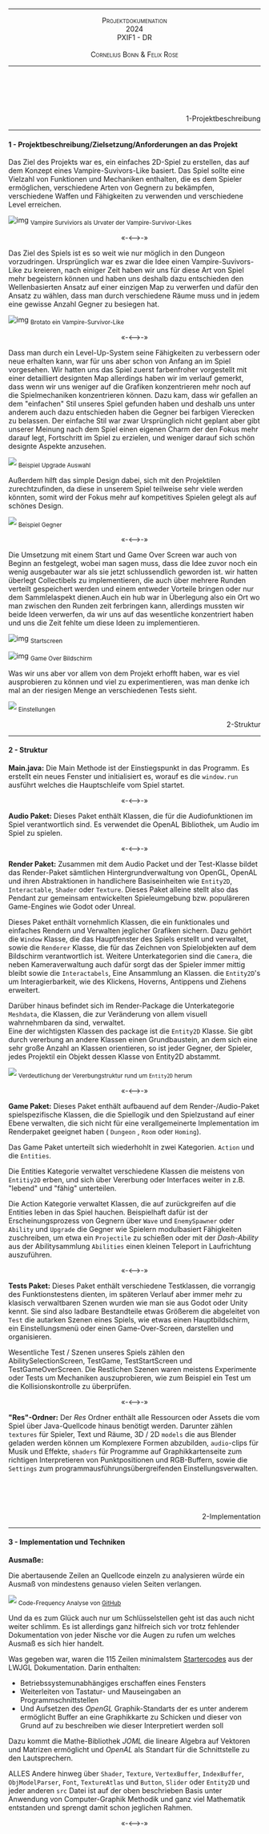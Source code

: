 <br><br><br><br><br><br><br><br><br><br><br><br><br><br><br><br>

---

<div style="font-variant:small-caps;text-align:center"> Projektdokumenation</div>
<div style="font-variant:small-caps;text-align:center"> 2024</div>
<div style="font-variant:small-caps;text-align:center">PXIF1 - DR</div>
<div style="visibility:hidden">a</div>
<div style="font-variant:small-caps;text-align:center"> Cornelius Bonn & Felix Rose</div>

---

<br><br><br><br>

<!--- Pagebreak --->
<div style="page-break-after: always"></div>


<div style="text-align:right">1-Projektbeschreibung</div>

---

#### 1 - Projektbeschreibung/Zielsetzung/Anforderungen an das Projekt
Das Ziel des Projekts war es, ein einfaches 2D-Spiel zu erstellen, das auf dem Konzept eines Vampire-Suvivors-Like basiert. Das Spiel sollte eine Vielzahl von Funktionen und Mechaniken enthalten, die es dem Spieler ermöglichen, verschiedene Arten von Gegnern zu bekämpfen, verschiedene Waffen und Fähigkeiten zu verwenden und verschiedene Level erreichen.



![img](https://imageio.forbes.com/specials-images/imageserve/63724736c076c194d38888aa/vampire/960x0.jpg?format=jpg&width=960)
<sub>Vampire Surviviors als Urvater der Vampire-Survivor-Likes</sub>


<p style="font-variant:small-caps" align="center">«-<—>-»</p> 

Das Ziel des Spiels ist es so weit wie nur möglich in den Dungeon vorzudringen. Ursprünglich war es zwar die Idee einen Vampire-Suvivors-Like zu kreieren, nach einiger Zeit haben wir uns für diese Art von Spiel mehr begeistern können und haben uns deshalb dazu entschieden den Wellenbasierten Ansatz auf einer einzigen Map zu verwerfen und dafür den Ansatz zu wählen, dass man durch verschiedene Räume muss und in jedem eine gewisse Anzahl Gegner zu besiegen hat. 

![img](https://cdn.cloudflare.steamstatic.com/steam/apps/1942280/ss_8d4467bb3278d7f50bf457337bbe76d0053ebd83.1920x1080.jpg?t=1664315252)
<sub>Brotato ein Vampire-Survivor-Like</sub>

<p style="font-variant:small-caps" align="center">«-<—>-»</p> 

Dass man durch ein Level-Up-System seine Fähigkeiten zu verbessern oder neue erhalten kann, war für uns aber schon von Anfang an im Spiel vorgesehen. 
Wir hatten uns das Spiel zuerst farbenfroher vorgestellt mit einer detailliert designten Map allerdings haben wir im verlauf gemerkt, dass wenn wir uns weniger auf die Grafiken konzentrieren mehr noch auf die Spielmechaniken konzentrieren können. Dazu kam, dass wir gefallen an dem "einfachen" Stil unseres Spiel gefunden haben und deshalb uns unter anderem auch dazu entschieden haben die Gegner bei farbigen Vierecken zu belassen. Der einfache Stil war zwar Ursprünglich nicht geplant aber gibt unserer Meinung nach dem Spiel einen eigenen Charm der den Fokus mehr darauf legt, Fortschritt im Spiel zu erzielen, und weniger darauf sich schön designte Aspekte anzusehen.

![](https://media.discordapp.net/attachments/801184991316148254/1247002891546267709/image.png?ex=665e7171&is=665d1ff1&hm=02098e027fc563c054191a2cda2017860b9270ca292a05680896a9fafe0bc673&=&format=webp&quality=lossless&width=1186&height=667)
<sub>Beispiel Upgrade Auswahl</sub>

Außerdem hilft das simple Design dabei, sich mit den Projektilen zurechtzufinden, da diese in unserem Spiel teilweise sehr viele werden könnten, somit wird der Fokus mehr auf kompetitives Spielen gelegt als auf schönes Design. 


![](https://cdn.discordapp.com/attachments/801184991316148254/1247002762139668553/image.png?ex=665e7152&is=665d1fd2&hm=6c30747f13bdc090088c1100aede08a54e497c65be09e566c5f3c4addecab705&)
<sub>Beispiel Gegner</sub>

<p style="font-variant:small-caps" align="center">«-<—>-»</p> 

Die Umsetzung mit einem Start und Game Over Screen war auch von Beginn an festgelegt, wobei man sagen muss, dass die Idee zuvor noch ein wenig ausgebauter war als sie jetzt schlussendlich geworden ist. wir hatten überlegt Collectibels zu implementieren, die auch über mehrere Runden verteilt gespeichert werden und einem entweder Vorteile bringen oder nur dem Sammlelaspekt dienen.Auch ein hub war in Überlegung also ein Ort wo man zwischen den Runden zeit ferbringen kann, allerdings mussten wir beide Ideen verwerfen, da wir uns auf das wesentliche konzentriert haben und uns die Zeit fehlte um diese Ideen zu implementieren.


![img](https://cdn.discordapp.com/attachments/801184991316148254/1247002569734230066/image.png?ex=665e7124&is=665d1fa4&hm=bc8029b38e4e7f17d1b6d2139dc9c1bd334dc266ff1f4d222ced819f6c879153&)
<sub>Startscreen</sub>

![img](https://cdn.discordapp.com/attachments/801184991316148254/1247003176373325834/image.png?ex=665e71b5&is=665d2035&hm=cd87e772594c918a475410e620b32b55e64b3d392f05e3e183788d6a1a111af0&)
<sub>Game Over Bildschirm</sub>

Was wir uns aber vor allem von dem Projekt erhofft haben, war es viel ausprobieren zu können und viel zu experimentieren, was man denke ich mal an der riesigen Menge an verschiedenen Tests sieht.

![](https://cdn.discordapp.com/attachments/801184991316148254/1247002618233098327/image.png?ex=665e7130&is=665d1fb0&hm=c813b2bd53617eaa253d52ccb4dc1d68c9d2b86192b57546d5f18ed80b9a6241&)
<sub>Einstellungen</sub>

<!--- Pagebreak --->
<div style="page-break-after: always"></div>


<div style="text-align:right">2-Struktur</div>

---

#### 2 - Struktur

**Main.java:**
Die Main Methode ist der Einstiegspunkt in das Programm. Es erstellt ein neues Fenster und initialisiert es, worauf es die ```window.run``` ausführt welches die Hauptschleife vom Spiel startet.

<p style="font-variant:small-caps" align="center">«-<—>-»</p> 

**Audio Paket:**
Dieses Paket enthält Klassen, die für die Audiofunktionen im Spiel verantwortlich sind. Es verwendet die OpenAL Bibliothek, um Audio im Spiel zu spielen.  

<p style="font-variant:small-caps" align="center">«-<—>-»</p> 

**Render Paket:**
Zusammen mit dem Audio Packet und der Test-Klasse bildet das Render-Paket sämtlichen Hintergrundverwaltung von OpenGL, OpenAL und ihren Abstraktionen in handlichere Basiseinheiten wie ```Entity2D```, ```Interactable```, ```Shader``` oder ```Texture```.
Dieses Paket alleine stellt also das Pendant zur gemeinsam entwickelten Spieleumgebung bzw.  populäreren Game-Engines wie Godot oder Unreal.

Dieses Paket enthält vornehmlich Klassen, die ein funktionales und einfaches Rendern und Verwalten jeglicher Grafiken sichern. Dazu gehört die ```Window``` Klasse, die das Hauptfenster des Spiels erstellt und verwaltet, sowie die ```Renderer``` Klasse, die für das Zeichnen von Spielobjekten auf dem Bildschirm verantwortlich ist.  Weitere Unterkategorien sind die ```Camera```, die neben Kameraverwaltung auch dafür sorgt das der Spieler immer mittig bleibt sowie die ```Interactabels```, Eine Ansammlung an Klassen. die ```Entity2D```'s um Interagierbarkeit, wie des Klickens, Hoverns, Antippens und Ziehens erweitert. 

Darüber hinaus befindet sich im Render-Package die Unterkategorie ```Meshdata```, die Klassen, die zur Veränderung von allem visuell wahrnehmbaren da sind, verwaltet.  
Eine der wichtigsten Klassen des package ist die ```Entity2D``` Klasse. Sie gibt durch vererbung an andere Klassen einen Grundbaustein, an dem sich eine sehr große Anzahl an Klassen orientieren, so ist jeder Gegner, der Spieler, jedes Projektil ein Objekt dessen Klasse von Entity2D abstammt.  

![](https://cdn.discordapp.com/attachments/801184991316148254/1246939735130374254/image.png?ex=665e369f&is=665ce51f&hm=8613893072723e08e4b6354c74f6ec8ee993643ca0bf42116485ce70ddd95ea3&)
<sub>Verdeutlichung der Vererbungstruktur rund um ```Entity2D``` herum</sub>

<p style="font-variant:small-caps" align="center">«-<—>-»</p> 

**Game Paket:**
Dieses Paket enthält aufbauend auf dem Render-/Audio-Paket spielspezifische Klassen, die die Spiellogik und den Spielzustand auf einer Ebene verwalten, die sich nicht für eine verallgemeinerte Implementation im Renderpaket geeignet haben ( ```Dungeon``` , ```Room``` oder ```Homing```). 

Das Game Paket unterteilt sich wiederhohlt in zwei Kategorien. ```Action``` und die ```Entities```. 

Die Entities Kategorie verwaltet verschiedene Klassen die meistens von ```Entitiy2D```  erben, und sich über Vererbung oder Interfaces weiter in z.B. "lebend" und "fähig" unterteilen. 

Die Action Kategorie verwaltet Klassen, die auf zurückgreifen auf die Entities leben in das Spiel hauchen. Beispielhaft dafür ist der Erscheinungsprozess von Gegnern über ```Wave``` und ```EnemySpawner``` oder ```Ability``` und ```Upgrade``` die Gegner wie Spielern modulbasiert Fähigkeiten zuschreiben, um etwa ein ```Projectile``` zu schießen oder mit der _Dash-Ability_ aus der Abilitysammlung ```Abilities``` einen kleinen Teleport in Laufrichtung auszuführen.

<p style="font-variant:small-caps" align="center">«-<—>-»</p> 

**Tests Paket:**
Dieses Paket enthält verschiedene Testklassen, die vorrangig des Funktionstestens dienten, im späteren Verlauf aber immer mehr zu klasisch verwaltbaren Szenen wurden wie man sie aus Godot oder Unity kennt. Sie sind also ladbare Bestandteile etwas Größerem die abgeleitet von ```Test``` die autarken Szenen eines Spiels, wie etwas einen Hauptbildschirm, ein Einstellungsmenü oder einen Game-Over-Screen, darstellen und organisieren.

Wesentliche Test / Szenen unseres Spiels zählen den AbilitySelectionScreen, TestGame, TestStartScreen und TestGameOverScreen. Die Restlichen Szenen waren meistens Experimente oder Tests um Mechaniken auszuprobieren, wie zum Beispiel ein Test um die Kollisionskontrolle zu überprüfen. 

<p style="font-variant:small-caps" align="center">«-<—>-»</p> 

**"Res"-Ordner:**
Der *Res* Ordner enthält alle Ressourcen oder Assets die vom Spiel über Java-Quellcode hinaus benötigt werden. Darunter zählen ```textures``` für Spieler, Text und Räume, 3D / 2D ```models``` die aus Blender geladen werden können um Komplexere Formen abzubilden,  ```audio```-clips für Musik und Effekte, ```shaders``` für Programme auf Graphikkartenseite zum richtigen Interpretieren von Punktpositionen und RGB-Buffern, sowie die ```Settings``` zum programmausführungsübergreifenden Einstellungsverwalten.

<br><br><br>
<!--- Pagebreak --->
<div style="page-break-after: always"></div>


<div style="text-align:right">2-Implementation</div>

---

#### 3 - Implementation und Techniken

**Ausmaße:**

Die abertausende Zeilen an Quellcode einzeln zu analysieren würde ein Ausmaß von mindestens genauso vielen Seiten verlangen.

![](https://cdn.discordapp.com/attachments/801184991316148254/1246957936576565298/image.png?ex=665e4793&is=665cf613&hm=c1b9862696b43d59dca27c08723681cc6e4537a82085e1dd63f33692ff40a40b&)
<sub>Code-Frequency Analyse von [GitHub](https://github.com/Databus3301/Lwjgl-Experiments/graphs/code-frequency)</sub>

Und da es zum Glück auch nur um Schlüsselstellen geht ist das auch nicht weiter schlimm. Es ist allerdings ganz hilfreich sich vor trotz fehlender Dokumentation von jeder Nische vor die Augen zu rufen um welches Ausmaß es sich hier handelt.

Was gegeben war, waren die 115 Zeilen minimalstem [Startercodes](https://www.lwjgl.org/guide)  aus der LWJGL Dokumentation. Darin enthalten: 
- Betriebssystemunabhängiges erschaffen eines Fensters
- Weiterleiten von Tastatur- und Mauseingaben an Programmschnittstellen 
- Und Aufsetzen des *OpenGL* Graphik-Standarts der es unter anderem ermöglicht Buffer an eine Graphikkarte zu Schicken und dieser von Grund auf zu beschreiben wie dieser Interpretiert werden soll

Dazu kommt die Mathe-Bibliothek *JOML* die lineare Algebra auf Vektoren und Matrizen ermöglicht und *OpenAL* als Standart für die Schnittstelle zu den Lautsprechern.

ALLES Andere hinweg über ```Shader```, ```Texture```, ```VertexBuffer```, ```IndexBuffer```, ```ObjModelParser```, ```Font```, ```TextureAtlas``` und ```Button```, ```Slider``` oder ```Entity2D``` und jeder anderen ```src``` Datei ist auf der oben beschrieben Basis unter Anwendung von Computer-Graphik Methodik und ganz viel Mathematik entstanden und sprengt damit schon jeglichen Rahmen. 


<p style="font-variant:small-caps" align="center">«-<—>-»</p> 

**Test:**


```java
/**  
Serves as a template for all tests.  
Tests are used to test the functionality of the engine.  
 **/
 public class Test {  
  
    /**  
     * Called after Window/OpenGL/OpenAL initialization.     
     * Called on the first frame of the test.    
     */   
     public void OnStart() {}  
     
    /**  
     * Called every frame.    
     * @param dt Delta time.  
     */   
      public void OnUpdate(float dt) {}
      
    /**  
     * Called every frame before OnUpdate.     
     * */
     public void OnRender() {}  
    /**  
     * Called when the window is closed.     
     * */   
     public void OnClose() {}  
    /**  
     * Called when a key is pressed/released/held     
     */
	 public void OnKeyInput(long window, int key, int scancode, int action, int mods) {}  
  
    /**  
     * Called when the window is resized.     
     */
        public void OnResize(int width, int height) {  
    }
```

Die Kommentare sind hier Selbsterklärend. ```Test``` abstrahiert die einzelnen relevanten Stellen aus ```Window```.

```java
…
private final ArrayList<BiConsumer<Float, Vector2f>> updateCallbacks;
…
public void OnUpdate(float dt) {  
    for(int i = 0; i < updateCallbacks.size(); i++) {  
        updateCallbacks.get(i).accept(dt, mousePos);  
    }  
}
…
public void addUpdateListener(BiConsumer<Float, Vector2f> callback) {  
    updateCallbacks.add(callback);  
}
```

Und bietet über ```addUpdateListener``` jeder anderen Klasse die Möglichkeit ohne explizites Ausschreiben in etwa ```OnUpdate``` eine anonyme Funktion, eine Callback oder einen Consumer, je nachdem wie man es nennen mag, jeden Frame aufzurufen. 

Diese Funktionalität benutzten dann beispielsweise ```Interactable```'s um automatisch ihren Status in Relation zu der sich ständig ändernden Cursorposition zu aktualisieren und die relevanten Callbacks aufzurufen.

```java
public <T extends Test> Interactable(T scene) {  
    super();  
    init(scene);  
}
public <T extends Test> void init(T scene) {  
    scene.addKeyListener(this::onKeyInput);  
    scene.addUpdateListener(this::onUpdate);  
}

public void onUpdate(float dt, Vector2f mousePos) {
switch (state) {  
    case DEFAULT -> defaultCallback.accept(this);  
    case HOVER -> hoverCallback.accept(this);  
    case PRESSED -> pressedCallback.accept(this);  
    case RELEASED -> releasedCallback.accept(this);  
    case DRAGGED -> draggedCallback.accept(this);  
}

updateStates(mousePos);
…
}
```
![](https://cdn.discordapp.com/attachments/801184991316148254/1247003103493095505/image.png?ex=665e71a4&is=665d2024&hm=a18ddc1b27ca9ec54de3870fa1e3f651b8e41f25b05cc91745de7e0ce0fc420f&)
<sub>```Interactable``` Schmied</sub>



```Test``` bildet die Grundlage für alle anderen Szenen die, die Funktionalität erben und erweitern.

<p style="font-variant:small-caps" align="center">«-<—>-»</p> 

**TestGame:**

Die dabei wohl relevanteste Szene bildet TestGame in der die Kernlogik des Spiels zusammenkommt. Die ```OnUpdate``` Methode fasst den Aufbau des Spiels gut zusammen. Hier wird:

- zunächst der Spieler
	- in Anpassung an die Performance des Endnutzer-PCs über ```dt``` 
	<sub>(delta time, also die Zeit zwischen 2 Frames, die bei langsameren PCs höher sein wird als bei schnellen) </sub>
	- mit seiner Geschwindigkeit ```player.getSpeed()```
	- in Richtung des Kraftvektors ```player.getVelocity``` bewegt.

	
	```java
	// move player  
	player.translate(player.getVelocity().mul(player.getSpeed() * dt, new Vector2f()));
	```
- Dann die Kamera über lineare Interpolation auf den Spieler zentriert.
	```java
	camera.centerOn(player);
	```
- Der Spieler unter nutzen verschiedener Kollisionsalgorithmen (AABB, SAT, MBR) mit seiner Umwelt kollidiert.
	```java
	// collide player and its fields  
	player.collide(enemies);  
	player.collide(room);  
	player.collide(props);
	```
- Die ```enemies``` ArrayList nach Regeln des Gegnererscheinens in ```EnemySpawner``` bevölkert
	```java
	// spawn enemies  
	spawner.update(dt, enemies);
	```
- Potentiell der Raum gewechselt sollte ```room.update(…)``` einen anderen als den aktuellen Raum zurückgeben
	```java
	// change room  
	room = room.update(dt, spawner, player, enemies, projectiles, props);
	```
- Und ein ähnlicher Prozess des Bewegens, Kollidierens und Entfernens für Gegner Durchlaufen
    ```java
	    Iterator<Enemy> enemyIterator = enemies.iterator();  
	    while (enemyIterator.hasNext()) {  
	    Enemy enemy = enemyIterator.next();  
	    // movement, abilities, iFrames, etc..  
	    enemy.update(dt, mousePos, player.getPosition(), room);  
	    // push away from each other  
	    enemy.collide(dt, enemies, player);  
	    // kill enemies  
	    if (enemy.getLP() <= 0) {  
	        enemy.spawnXp(this, props, player, room);  
	        enemyIterator.remove();  
	    }  
	    // print debug info if on cursor  
	    if (cursor.collideRect(enemy))  
		        renderer.drawText("LivePoints: " + enemy.getLP(), 
		        new Vector2f(enemy.getPosition().x - enemy.getScale().x / 2f, 
			    enemy.getPosition().y + 15), 5);  
	    }
	  ```

![](https://cdn.discordapp.com/attachments/801184991316148254/1246976599166025810/image.png?ex=665e58f4&is=665d0774&hm=309049db849a7d38f38455ae7d1990be24040c1ae404867a89a205ded4c7041b&)
<sub>Gegnergruppe um einen Spieler gesammelt, *Kollidiert, Bewegt, Zentriert*</sub>

<p style="font-variant:small-caps" align="center">«-<—>-»</p> 

**EnemySpawner:**
Erschaffen werden die Gegner immer dann wenn genug Zeit verstrichen ist um eine Diskrepanz zwischen erschaffenen und zu erschaffen gehabt zu habenen Gegnern herscht.

Die Frequenz und Ereigniszahl werden dabei durch die ```currentWave``` beeinflusst.
![](https://cdn.discordapp.com/attachments/801184991316148254/1246980338756882593/image.png?ex=665e5c70&is=665d0af0&hm=b0b24e4f9f65707e6e1b056706c9502f189007137c0d27b503aced6faf3e0f13&)
<sub>Zusammenhang ```EnemySpawner``` // ```Wave```</sub>

Je nach eingetretenem Fall wird eine andere ```Result``` enum zurückgemeldet, um beispielsweise das ende einer Welle zur Anzeige von neuen Fähigkeiten zu nutzen.

```java
public Result update(float dt, ArrayList<Enemy> enemyCollection) {  
    int enemiesLeft = currentWave.getEnemiesLeft();  
    currentWave.update(dt);  
  
    if (currentWave.getEnemiesLeft() < enemiesLeft) {  
        for(int i = 0; i < enemiesLeft - currentWave.getEnemiesLeft(); i++) {  
            enemyCollection.add(spawn());  
        }  
        return lastResult = Result.SPAWNED;  
    }  
  
    if (currentWave.isFinishedSpawning()) {  
        if(enemyCollection.isEmpty()) // if there are no enemies left alive  
            return lastResult = Result.WAVE_OVER;  
        return lastResult = Result.FINISHED_SPAWNING;  
    }  
  
    return lastResult = Result.NOTHING;  
}
```

Erschaffen wird nach einer *Cumulative Distribution Function* die sich die Addierbarkeit von Wahrscheinlichkeiten zu nutze macht. Um Basierend auf der Wahrscheinlichkeitsverteilung für unterschiedliche Gegnertypen eine Auswahl zu treffen 

```java
public Enemy spawn() { 
	float rand = (float) Math.random();  
	float sum = 0;  
	int index = 0;  
	for (int i = 0; i < probabilityDistribution.length; i++) {  
		sum += probabilityDistribution[i];  
		if (rand < sum) {  
			index = i;  
			break;        
		} 
	} 
…
}
```

<p style="font-variant:small-caps" align="center">«-<—>-»</p> 

**Dungeon:**
Die Dungeon Klasse verwaltet die Strukturen denen der Spieler oder die Spielerin auf Gegner treffen kann. 

Unter einfach zu justierenden Standarts:
![](https://cdn.discordapp.com/attachments/801184991316148254/1246983176010596382/image.png?ex=665e5f14&is=665d0d94&hm=1c572743401c7b450bbf1f8fa666cf0debb4c560868adb72ee86e7bab0bdc086&)

generiert die ```generate``` Methode mit hilfe von *Rekursion* einen zufälligen Dungeon.

```java
private Room[] generate(int depth, int maxDoors, int connections) {  
    Vector2f dim = new Vector2f(
    (int) (Math.random() * (MAX_ROOM_SIZE.x - MIN_ROOM_SIZE.x) 
    + MIN_ROOM_SIZE.x), 
    + (int) (Math.random() * (MAX_ROOM_SIZE.y - MIN_ROOM_SIZE.y) 
    + MIN_ROOM_SIZE.y)
    );  
  
    if(depth <= 0) {  
        rc++;  
        return new Room[]{
        new Room(
         player, RoomType.BOSS,  "Boss", 0, 
         RoomDesign.values()[floor % RoomDesign.values().length], 
         this, dim.add(2, 2), floor)
        };  
    }  
  
    int newDoors = (int) (Math.random() * (maxDoors-(DEFAULT_MIN_DOORS-1)) 
    + DEFAULT_MIN_DOORS);  
    
    if(depth == 1)  
        newDoors = 1;  
  
    Room[] rooms = new Room[connections];  
    for (int j = 0; j < connections; j++) {  
        // generate random design  
        RoomDesign design = RoomDesign.values()[
	        floor % RoomDesign.values().length
        ];  
        // generate random type  
        RoomType type = rndmRoomType();  
        //RoomType type = RoomType.SMITH;  
        String name = "Room " + (max_depth-depth + 1) + "-" + floor;  
  
        rooms[j] = new Room(player, type, name, newDoors, 
					        design, this, dim, floor);  
        rooms[j].setDepth(depth);  
        rc++;  
    }  
  
    for (Room room : rooms) {  
        room.setConnectedRooms(generate(depth - 1, maxDoors, newDoors));  
    }  
  
    return rooms;  
}
```

Sie generiert ein Array von Room Objekten, die ein Dungeon repräsentieren. Die Tiefe der Rekursion wird durch den ```depth``` Parameter bestimmt.  Die Methode beginnt mit der Erstellung eines zufälligen ```Vector2f Objekts```, das die Dimensionen des Raums repräsentiert. Wenn die Tiefe 0 oder weniger ist, wird ein Boss-Raum erstellt und zurückgegeben.  Ansonsten wird die Anzahl der Türen für den nächsten Raum zufällig bestimmt und ein Array von Room Objekten erstellt. Für jede Verbindung wird ein neuer Raum mit zufälligem Design und Typ erstellt.  Schließlich wird für jeden erstellten Raum die generate Methode erneut aufgerufen, um die verbundenen Räume zu erstellen, wobei die Tiefe um 1 reduziert wird.  Die Methode gibt schließlich das Array von erstellten Räumen zurück.


<p style="font-variant:small-caps" align="center">«-<—>-»</p> 

**Room:**
Und diese Räume verwalten wiederum ihre Wände, Türen, Verbindungen und auch Titel.
- so wird nicht nur auf jedem update überprüft ob der Spieler mit einer offenen Tür kollidiert und demnach der Raum gewechselt werden soll
  ```java
	Room room = this;  
	for(int i = 0; i< doors.length; i++) {
	    // short circuit if doors are closed to better performance  
	    if(!doors[i].isOpen()) continue;  
	    // if player entered door → switch room  
	    if(doors[i].collideRect(player.getCollider())) {  
	        // switch room  
	        room = doors[i].getConnectedRoom();  
	        player.setPosition(doors[i].getConnectedRoom().getPosition());
	        …
		}
	}
	…
``` `````` 




- sondern auch ob und mit welcher Transparenz in Abhängigkeit von der Zeit seit dem in den Raum gewechselt wurde, der Titel angezeigt werden soll. 
 Wobei ```ColorReplacement``` dabei eine Abstraktion zu der 4×4 Matrix die, die GPU erhält, um im ```Shader``` die durch die erste Reihe definierte Farbe durch die in der zweiten Reihe und die in der Dritten mit der der Vierten zu ersetzen. Was wie hier zum beispiel für das selektive Abblenden von Farben genutzt werden kann 
	```java
	timeSinceLoad += dt;  
	if(timeSinceLoad < 2 && type != Dungeon.RoomType.START) {  
	    ColorReplacement cr = new ColorReplacement();  
	  
	    Vector4f t_color = new Vector4f(1, 1, 1, 1 * (1 - timeSinceLoad/2));  
	    if (Objects.equals(title, "Boss")) t_color.set(1, 0, 0, t_color.w);  
	    cr.swap(new Vector4f(1, 1, 1, 1), t_color);  
	  
	    renderer.drawText(title, new Vector2f(position.x, position.y + 64), 45,
		     Font.RETRO_TRANSPARENT_WHITE, Shader.TEXTURING_CRA, 
		     Font::centerFirstLine_UI, cr, null
		 );  
	}
	```


<p style="font-variant:small-caps" align="center">«-<—>-»</p> 

**Renderer:**

Die Zentrale Renderinginstanz der Engine die die vereinfachenden Abstraktionen zurück in für den Datentransfer zur GPU geeignete Packete verwandelt.

- Dazu Zählt das Übertragen Variabeln, wie diese Transformationsmatrizen 
	 ```java
		shader.setUniformMat4f("uModel", modelMatrix);  
		shader.setUniformMat4f("uView", camera.calcViewMatrix());  
		shader.setUniformMat4f("uProj", camera.getProjectionMatrix());
	 ```
 oder Zeit und Auflösung für dynamische Shadereffekte wie das Wabern am Anfang des Spiels
	 ```java
		if (shader.hasUniform("uResolution"))  
		    shader.setUniform2f("uResolution", Window.dim.x, Window.dim.y);  
		if (shader.hasUniform("uTime"))  
		    shader.setUniform1f(
			    "uTime", 
			    ((System.currentTimeMillis()) % 100000) / 1000f
		    );
	 ```
 - aber auch das interpretieren und übergeben sämtlicher Entitätsdaten 
    in ```draw``` Methoden wie dieser
    ```java
	       public <T extends Entity2D> void draw(T entity) {  
		    assert entity != null : 
		    "[ERROR] (Render.Renderer.DrawEntity2D) Entity2D is null";  
		     
		    if (entity.isHidden()) return;  
		  
		    chooseShader(entity);  
		    SetUniforms(currentShader, entity);  
		  
		    // choose Texture  
		    if (entity.getTexture() != null)  
		        entity.getTexture().bind();  
		    if (entity.getAnimation() != null) {  
				entity.getAnimation().getAtlas().getTexture().bind();  
				entity.getModel().replaceTextureCoords(
			        entity.getAnimation().getTexCoords()
				);  
		    }  
		    
		    // choose Model  
		    ObjModel model = entity.getModel();  
		    assert model != null :
			"[ERROR] (Render.Renderer.DrawEntity2D) Entity2D has no model";  
		    
		    // choose VertexArray and IndexBuffer  
		    VertexArray va = new VertexArray();  
		    va.addBuffer(model.getVertexBuffer(), Vertex.getLayout());  
		    IndexBuffer ib = model.getIndexBuffer();  
		  
		    va.bind();  
		    ib.bind();  
		  
		    glDrawElements(GL_TRIANGLES, ib.getCount(), GL_UNSIGNED_INT, 0);  
		  
		    //draw abilities  
		    if (entity instanceof Able able) {  
		        if (able.getAbilities() == null) return;  
		        for (Ability ability : able.getAbilities()) {  
		            for (Projectile projectile : ability.getProjectiles()) {  
		                draw(projectile);  
		            }  
		        }  
		    }  
		 }
      ```
- Dabei ist jeder Aufruf von ```glDrawElements``` oder ```SetUniforms``` mit langen Übertragungsraten zwischen CPU und GPU verbunden und zieht deswegen viel Leistung. Um die Aufrufe zu diesen Methoden zu vermindern gibt es Computer-Graphik Methoden wie das Batch-Rendering bei dem alle Daten in einem ```glDrawElements``` Aufruf übergeben werden. Dafür müssen diese erst speziell zusammengefügt werden und die GPU muss über diese Zusammensetzung informiert werden. Eine solche Implementation findet sich in der ```drawText``` Methode um nicht für jeden Buchstaben einen einzelnen Methodenaufruf zu generieren.
  ```java
	    // Create combined vertex and index buffers  
		VertexBuffer vb = new VertexBuffer(totalVertices);  
		IndexBuffer ib = new IndexBuffer(totalIndices);  
		  
		long vertexOffset = 0;  
		long indexOffset = 0;  
		  
		// Append data from each entity's buffers to the combined buffers  
		short[][][] faces = model.getFaces();  
		float[][] positions = model.getPositions();  
		int xOffset = 0;  
		  
		for (int i = 0; i < texCoordArr.length; i++) {  
		    float[] data = new float[model.getVertexCount() * Vertex.SIZE];  
		    int[] indices = new int[model.getIndexCount()];  

			…
		  
		    short dataIndex = 0;  
		    for (short[][] face : faces) {  
		        for (short k = 0; k < face.length; k++) {  
   // die Positionen werden aus der geladenen OBJ Datei
   // gesucht und Skaliert/Verschoben da nicht jeder Buchstabe 
   // auf der GPU verschoben werden kann wenn wir entlang des 
   // Batch Buffers nur ein Verschiebepaket schicken 
   // (Aufrufe Sparen)
		            float[] position = positions[face[k][0] - 1];  
		            data[dataIndex++] = position[0] 
		            * scale.x + pos.x + scale.x * 2 * i;  
		            data[dataIndex++] = position[1] 
		            * scale.y + pos.y + -scale.y / characterAspect * 2;
		            data[dataIndex++] = position[2];  
	// Da alle Buchstaben in einem Bild sind müssen 
	// hier auch die Texturkoordinaten für jeden 
	// Buchstaben mitverpackt werden
		            if (Vertex.SIZE > 3) {  
		                if (face[k].length > 1) {  
		                    float[] texture = texCoordArr[i][face[k][1] - 1];  
		                    data[dataIndex++] = texture[0];  
		                    data[dataIndex++] = texture[1];  
		                } else {  
		                    dataIndex += 2;  
		                }  
		            }  
		            indices[dataIndex / Vertex.SIZE - 1] = 
		            (short) (dataIndex / Vertex.SIZE - 1) 
		            + (int) indexOffset / 4;  
		        }  
		    }  
		    xOffset++;  
		  
		    vb.update(data, vertexOffset);  
		    ib.update(indices, indexOffset);  
		  
		    vertexOffset += data.length * 4L;  
		    indexOffset += indices.length * 4L;  
		}
  ```

![](https://cdn.discordapp.com/attachments/801184991316148254/1246937358767493151/image.png?ex=665e3469&is=665ce2e9&hm=4fbde18f57da9a4e7fef3da6ef8939a47a51300baeccd51f689695a323b11185&)
<sub>Texturenatlas oben links, Texturabschnitt rechts → Texturkoordinaten aus der Batch-Vorbereitung</sub>

<p style="font-variant:small-caps" align="center">«-<—>-»</p> 

**ObjModel:**

Die Engine benutzt, weil ich einen Interpretierer für 3D Dateien schreiben wollte intern das leicht einzulesende *Wavefront OBJ* Format.


![](https://media.discordapp.net/attachments/801184991316148254/1246937097617801307/image.png?ex=665e342b&is=665ce2ab&hm=fb7f211f22b3c84e1a6c3dcb170725b4677d0337f778de17f449d2ff855c7e07&=&format=webp&quality=lossless&width=394&height=350)
<sub>Aus Blender exportierte .obj Datei drehend in Test3Dspin / "3d"</sub>

Da das Format als ASCII-Text vorliegt ist es einzulesen recht trivial:
```java
String line;  
while ((line = reader.readLine()) != null) {  
    // splits line on whitespace  
    String[] parts = line.split("\\s+");  
    switch (parts[0]) {  
        case "v":  
            model._positions.add(parseFloatArray(parts));  
		break;      
		case "vn":  
            model._normals.add(parseFloatArray(parts));  
		break;        
		case "vt":  
            model._textures.add(parseFloatArray(parts));  
		break;        
		case "f":  
            model._faces.add(parseFace(parts));  
            model._materialIDs.add(currentMaterialID);  
		break;        
		case "mtllib": 
			model._materials.addAll(parseMTL(parts[1]));  
		break;        
		case "usemtl":
	            …
		break;
		}
	}
```

Bemerkenswert ist eventuell das nach dem Einleseprozess über ArrayLists, die das stetige einlesen von Dateien unbekannter Länge erlauben, alle internen Operationen auf Arrays weiterlaufen da diese deutlich kürzere Zugriffszeiten und Arbeitsspeicherfußabdrücke haben.
```java
	public void castToArrays() {  
		    positions = toArray(_positions, float[].class);  
		    normals = toArray(_normals, float[].class);  
		    textures = toArray(_textures, float[].class);  
		    faces = toArray(_faces, short[][].class);  
		    materials = toArray(_materials, ObjMaterial.class);  
		    short[][] IDs = toArray(_materialIDs, short[].class);  
		    materialIDs = new short[IDs.length];  
		    for(int i = 0; i < IDs.length; i++) {  
		        materialIDs[i] = IDs[i][0];  
		    }  
		  
		    calcIndexCount();  
		    calcVertexCount();  
		  
		    _positions.clear();  
		    _normals.clear();  
		    _textures.clear();  
		    _faces.clear();  
		    _materials.clear();  
		    _materialIDs.clear();  
	}
	private static <T> T[] toArray(ArrayList<T> list, Class<T> c) {  
	    @SuppressWarnings("unchecked")  
	    T[] array = (T[]) Array.newInstance(c, list.size());  
	    list.toArray(array);  
	    return array;  
	}
  ```

**SAT:**
Das *Separating Axis Theorem* ist der Grundstein der meisten Kollisionsalgorithmen unserer Zeit. Graphikkarten werden speziell zur Berechnung seiner Rechenschritte optimiert, große Game engines nutzen ihn, Robotik wäre ohne ihn nicht denkbar.

![](https://media.discordapp.net/attachments/801184991316148254/1246936463988359208/image.png?ex=665e3393&is=665ce213&hm=d61503b337c64d72f048334860b1f3f5800571ddb9936a785871567b859f217a&=&format=webp&quality=lossless&width=1133&height=667)
<sub>SAT visualsiert im TestSAT // "sat</sub>

Der Algorithmus über den ich ein Mathe-Referat gehalten hab, basiert auf Projektion, dem Skalarprodukt, Normalenvektoren und auf der einfachen Grundlage das sollten sich 2 konvexe Formen nicht überlappen es möglich sein muss eine Linie zwischen ihnen zu ziehen die beide nicht berührt und das diese Linie wenn es sie gibt orthogonal zu einer der Kanten aller beteilitgten Formen ist. 

Er lässt sich auf beliebig viele Dimensionen erweitern und führte zwischenzeitig unsere Kollisionserkennung an. Über Optimierungen wie das zusammenfassen eines Raumes als ein Kollisionsrechteck statt Kollisionen mit jeder Wand zu überprüfen ist er allerdings größtenteils überfällig geworden.